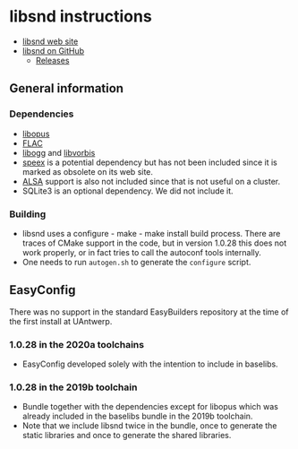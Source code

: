 # libsnd instructions

* [libsnd web site](http://www.mega-nerd.com/libsndfile/)
* [libsnd on GitHub](https://github.com/erikd/libsndfile/)
    * [Releases](https://github.com/erikd/libsndfile/releases)

## General information

### Dependencies

* [libopus](https://www.opus-codec.org/)
* [FLAC](https://xiph.org/flac/)
* [libogg](https://xiph.org/ogg/) and [libvorbis](https://xiph.org/vorbis/)
* [speex](https://www.speex.org/) is a potential dependency but has not been included since it is
  marked as obsolete on its web site.
* [ALSA](https://alsa-project.org/wiki/Main_Page) support is also not included since 
  that is not useful on a cluster.
* SQLite3 is an optional dependency. We did not include it.

### Building

* libsnd uses a configure - make - make install build process. There are 
  traces of CMake support in the code, but in version 1.0.28 this does
  not work properly, or in fact tries to call the autoconf tools internally.
* One needs to run `autogen.sh` to generate the `configure` script.

## EasyConfig

There was no support in the standard EasyBuilders repository at the time of
the first install at UAntwerp.

### 1.0.28 in the 2020a toolchains

* EasyConfig developed solely with the intention to include in baselibs.


### 1.0.28 in the 2019b toolchain

* Bundle together with the dependencies except for libopus which was already included
  in the baselibs bundle in the 2019b toolchain.
* Note that we include libsnd twice in the bundle, once to generate the static libraries
  and once to generate the shared libraries.
